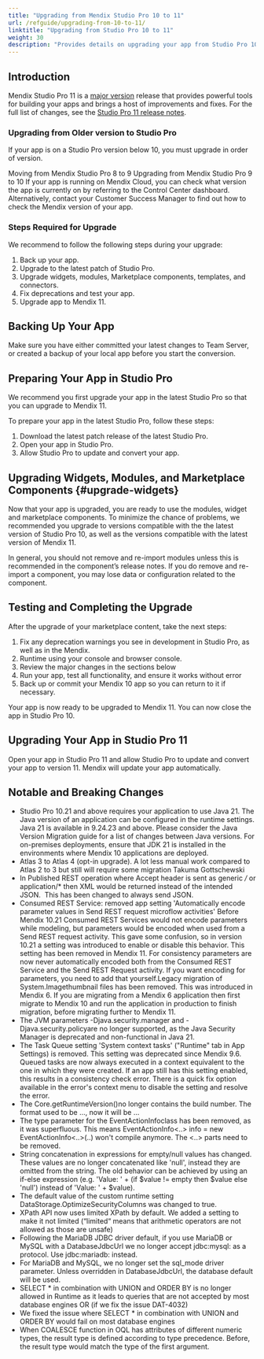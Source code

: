 ```yaml
---
title: "Upgrading from Mendix Studio Pro 10 to 11"
url: /refguide/upgrading-from-10-to-11/
linktitle: "Upgrading from Studio Pro 10 to 11"
weight: 30
description: "Provides details on upgrading your app from Studio Pro 10 to Studio Pro 11, including sections on converting your app and deprecated features."
---
```


## Introduction

Mendix Studio Pro 11 is a [major version](/releasenotes/studio-pro/lts-mts/#major-version) release that provides powerful tools for building your apps and brings a host of improvements and fixes. For the full list of changes, see the [Studio Pro 11 release notes](/releasenotes/studio-pro/11.0/).

### Upgrading from Older version to Studio Pro

If your app is on a Studio Pro version below 10, you must upgrade in order of version. 

Moving from Mendix Studio Pro 8 to 9
Upgrading from Mendix Studio Pro 9 to 10
If your app is running on Mendix Cloud, you can check what version the app is currently on by referring to the Control Center dashboard. Alternatively, contact your Customer Success Manager to find out how to check the Mendix version of your app.

### Steps Required for Upgrade

We recommend to follow the following steps during your upgrade:

1. Back up your app.
1. Upgrade to the latest patch of Studio Pro.
1. Upgrade widgets, modules, Marketplace components, templates, and connectors.
1. Fix deprecations and test your app.
1. Upgrade app to Mendix 11.

## Backing Up Your App

Make sure you have either committed your latest changes to Team Server, or created a backup of your local app before you start the conversion.

## Preparing Your App in Studio Pro 

We recommend you first upgrade your app in the latest Studio Pro so that you can upgrade to Mendix 11.

To prepare your app in the latest Studio Pro, follow these steps:

1. Download the latest patch release of the latest Studio Pro.
1. Open your app in Studio Pro.
1. Allow Studio Pro to update and convert your app.

## Upgrading Widgets, Modules, and Marketplace Components {#upgrade-widgets}

Now that your app is upgraded, you are ready to use the modules, widget and marketplace components. To minimize the chance of problems, we recommended you upgrade to versions compatible with the the latest version of Studio Pro 10, as well as the versions compatible with the latest version of Mendix 11.

In general, you should not remove and re-import modules unless this is recommended in the component’s release notes. If you do remove and re-import a component, you may lose data or configuration related to the component.

## Testing and Completing the Upgrade

After the upgrade of your marketplace content, take the next steps:

1. Fix any deprecation warnings you see in development in Studio Pro, as well as in the Mendix.
1. Runtime using your console and browser console.
1. Review the major changes in the sections below
1. Run your app, test all functionality, and ensure it works without error
1. Back up or commit your Mendix 10 app so you can return to it if necessary.

Your app is now ready to be upgraded to Mendix 11. You can now close the app in Studio Pro 10.

## Upgrading Your App in Studio Pro 11

Open your app in Studio Pro 11 and allow Studio Pro to update and convert your app to version 11. Mendix will update your app automatically.

## Notable and Breaking Changes

* Studio Pro 10.21 and above requires your application to use Java 21. The Java version of an application can be configured in the runtime settings. Java 21 is available in 9.24.23 and above. Please consider the Java Version Migration guide for a list of changes between Java versions. For on-premises deployments, ensure that JDK 21 is installed in the environments where Mendix 10 applications are deployed.
* Atlas 3 to Atlas 4 (opt-in upgrade). A lot less manual work compared to Atlas 2 to 3 but still will require some migration Takuma Gottschewski
* In Published REST operation where Accept header is sent as generic */* or application/* then XML would be returned instead of the intended JSON.  This has been changed to always send JSON.
* Consumed REST Service: removed app setting 'Automatically encode parameter values in Send REST request microflow activities' Before Mendix 10.21 Consumed REST Services would not encode parameters while modeling, but parameters would be encoded when used from a Send REST request activity. This gave some confusion, so in version 10.21 a setting was introduced to enable or disable this behavior. This setting has been removed in Mendix 11. For consistency parameters are now never automatically encoded both from the Consumed REST Service and the Send REST Request activity. If you want encoding for parameters, you need to add that yourself.Legacy migration of System.Imagethumbnail files has been removed. This was introduced in Mendix 6. If you are migrating from a Mendix 6 application then first migrate to Mendix 10 and run the application in production to finish migration, before migrating further to Mendix 11.
* The JVM parameters -Djava.security.manager and -Djava.security.policyare no longer supported, as the Java Security Manager is deprecated and non-functional in Java 21.
* The Task Queue setting 'System context tasks' ("Runtime" tab in App Settings) is removed. This setting was deprecated since Mendix 9.6. Queued tasks are now always executed in a context equivalent to the one in which they were created. If an app still has this setting enabled, this results in a consistency check error. There is a quick fix option available in the error's context menu to disable the setting and resolve the error.
* The Core.getRuntimeVersion()no longer contains the build number. The format used to be <major>.<minor>.<patch>.<build>, now it will be <major>.<minor>.<patch>. 
* The type parameter for the EventActionInfoclass has been removed, as it was superfluous. This means EventActionInfo<..> info = new EventActionInfo<..>(..) won't compile anymore. The <..> parts need to be removed.
* String concatenation in expressions for empty/null values has changed. These values are no longer concatenated like 'null', instead they are omitted from the string. The old behavior can be achieved by using an if-else expression (e.g. 'Value: ' + (if $value != empty then $value else 'null') instead of 'Value: ' + $value).
* The default value of the custom runtime setting DataStorage.OptimizeSecurityColumns was changed to true.
* XPath API now uses limited XPath by default. We added a setting to make it not limited (“limited“ means that arithmetic operators are not allowed as those are unsafe)
* Following the MariaDB JDBC driver default, if you use MariaDB or MySQL with a DatabaseJdbcUrl we no longer accept jdbc:mysql: as a protocol. Use jdbc:mariadb: instead.
* For MariaDB and MySQL, we no longer set the sql_mode driver parameter. Unless overridden in DatabaseJdbcUrl, the database default will be used.
* SELECT * in combination with UNION and ORDER BY is no longer allowed in Runtime as it leads to queries that are not accepted by most database engines
OR (if we fix the issue DAT-4032)
* We fixed the issue where SELECT * in combination with UNION and ORDER BY would fail on most database engines
* When COALESCE function in OQL has attributes of different numeric types, the result type is defined according to type precedence. Before, the result type would match the type of the first argument.
